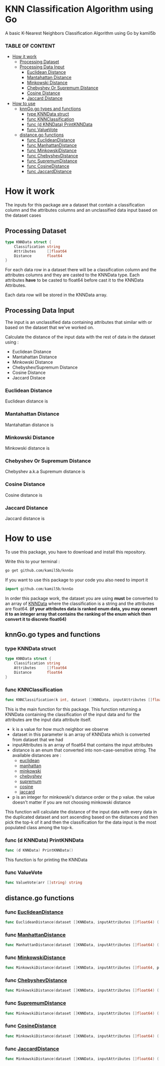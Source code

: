 # KNN Classification Algorithm using Go

A basic K-Nearest Neighbors Classification Algorithm using Go by kamil5b

### TABLE OF CONTENT
<!--
- [How it work](#how-it-work)
  * [Processing Dataset](#processing-dataset)
  * [Processing Data Input](#processing-data-input)
    + [Euclidean Distance](#euclidean-distance)
    + [Mantahattan Distance](#mantahattan-distance)
    + [Minkowski Distance](#minkowski-distance)
    + [Chebyshev/Supremum Distance](#chebyshev-or-supremum-distance)
    + [Cosine Distance](#cosine-distance)
    + [Jaccard Distance](#jaccard-distance)
- [How to use](#how-to-use)-->
- [How it work](#how-it-work)
  * [Processing Dataset](#processing-dataset)
  * [Processing Data Input](#processing-data-input)
    + [Euclidean Distance](#euclidean-distance)
    + [Mantahattan Distance](#mantahattan-distance)
    + [Minkowski Distance](#minkowski-distance)
    + [Chebyshev Or Supremum Distance](#chebyshev-or-supremum-distance)
    + [Cosine Distance](#cosine-distance)
    + [Jaccard Distance](#jaccard-distance)
- [How to use](#how-to-use)
  * [knnGo.go types and functions](#knngogo-types-and-functions)
    + [type KNNData struct](#type-knndata-struct)
    + [func KNNClassification](#func-knnclassification)
    + [func (d KNNData) PrintKNNData](#func--d-knndata--printknndata)
    + [func ValueVote](#func-valuevote)
  * [distance.go functions](#distancego-functions)
    + [func EuclideanDistance](#func-euclideandistance)
    + [func ManhattanDistance](#func--manhattandistance---manhattan-distance-)
    + [func MinkowskiDistance](#func--minkowskidistance---minkowski-distance-)
    + [func ChebyshevDistance](#func--chebyshevdistance---chebyshev-or-supremum-distance-)
    + [func SupremumDistance](#func--supremumdistance---chebyshev-or-supremum-distance-)
    + [func CosineDistance](#func--cosinedistance---cosine-distance-)
    + [func JaccardDistance](#func--jaccarddistance---jaccard-distance-)

# How it work

The inputs for this package are a dataset that contain a classification column and the attributes columns and an unclassified data input based on the dataset cases

## Processing Dataset
```Go
type KNNData struct {
	Classification string
	Attributes     []float64
	Distance       float64
}
```

For each data row in a dataset there will be a classification column and the attributes columns and they are casted to the KNNData type.
Each attributes **have** to be casted to float64 before cast it to the KNNData Attributes.

Each data row will be stored in the KNNData array.

## Processing Data Input

The input is an unclassified data containing attributes that similar with or based on the dataset that we've worked on.

Calculate the distance of the input data with the rest of data in the dataset using :

- Euclidean Distance
- Mantahattan Distance
- Minkowski Distance
- Chebyshev/Supremum Distance
- Cosine Distance
- Jaccard Distace

### Euclidean Distance

Euclidean distance is

### Mantahattan Distance

Mantahattan distance is

### Minkowski Distance

Minkowski distance is

### Chebyshev Or Supremum Distance

Chebyshev a.k.a Supremum distance is

### Cosine Distance

Cosine distance is

### Jaccard Distance

Jaccard distance is

# How to use

To use this package, you have to download and install this repository.

Write this to your terminal :
```sh
go get github.com/kamil5b/knnGo
```
If you want to use this package to your code you also need to import it
```Go
import github.com/kamil5b/knnGo
```

In order this package work, the dataset you are using **must** be converted to an array of [KNNData](#type-knndata-struct) where the classification is a string and the attributes are float64. **(if your attributes data is ranked enum data, you may convert it to an integer array that contains the ranking of the enum which then convert it to discrete float64)**

## knnGo.go types and functions
### type KNNData struct
```Go
type KNNData struct {
	Classification string
	Attributes     []float64
	Distance       float64
}
```
### func KNNClassification
```Go
func KNNClassification(k int, dataset []KNNData, inputAttributes []float64, distance string, p int) (KNNData, error)
```
This is the main function for this package. This function returning a KNNData containing the classification of the input data and for the attributes are the input data attribute itself. 

- k is a value for how much neighbor we observe
- dataset in this parameter is an array of KNNData which is converted from dataset that we had
- inputAttributes is an array of float64 that contains the input attributes
- distance is an enum that converted into non-case-sensitive string. The available distances are :
  * [euclidean](#func-euclideandistance)
  * [manhattan](#func-manhattandistance)
  * [minkowski](#func-minkowskidistance)
  * [chebyshev](#func-chebyshevdistance)
  * [supremum](#func-supremumdistance)
  * [cosine](#func-cosinedistance)
  * [jaccard](#func-jaccarddistance)
- p is an integer for minkowski's distance order or the p value. the value doesn't matter if you are not choosing minkowski distance

This function will calculate the distance of the input data with every data in the duplicated dataset and sort ascending based on the distances and then pick the top-k of it and then the classification for the data input is the most populated class among the top-k.

### func (d KNNData) PrintKNNData
```Go
func (d KNNData) PrintKNNData()
```
This function is for printing the KNNData

### func ValueVote
```Go
func ValueVote(arr []string) string
```

## distance.go functions
### func [EuclideanDistance](#euclidean-distance)
```Go
func EuclideanDistance(dataset []KNNData, inputAttributes []float64) ([]KNNData, error)
```

### func [ManhattanDistance](#manhattan-distance)
```Go
func ManhattanDistance(dataset []KNNData, inputAttributes []float64) ([]KNNData, error)
```

### func [MinkowskiDistance](#minkowski-distance)
```Go
func MinkowskiDistance(dataset []KNNData, inputAttributes []float64, p int) ([]KNNData, error)
```

### func [ChebyshevDistance](#chebyshev-or-supremum-distance)
```Go
func MinkowskiDistance(dataset []KNNData, inputAttributes []float64) ([]KNNData, error)
```

### func [SupremumDistance](#chebyshev-or-supremum-distance)
```Go
func MinkowskiDistance(dataset []KNNData, inputAttributes []float64) ([]KNNData, error)
```

### func [CosineDistance](#cosine-distance)
```Go
func MinkowskiDistance(dataset []KNNData, inputAttributes []float64) ([]KNNData, error)
```

### func [JaccardDistance](#jaccard-distance)
```Go
func MinkowskiDistance(dataset []KNNData, inputAttributes []float64) ([]KNNData, error)
```
